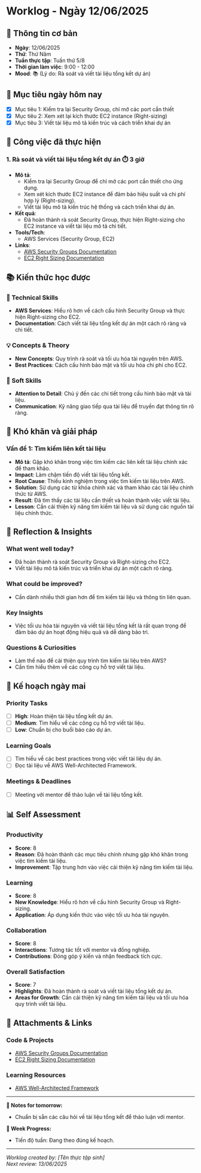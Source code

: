# Worklog - Ngày 12/06/2025

## 📅 Thông tin cơ bản
- **Ngày**: 12/06/2025
- **Thứ**: Thứ Năm
- **Tuần thực tập**: Tuần thứ 5/8
- **Thời gian làm việc**: 9:00 - 12:00
- **Mood**: 📚 (Lý do: Rà soát và viết tài liệu tổng kết dự án)

## 🎯 Mục tiêu ngày hôm nay
- [x] Mục tiêu 1: Kiểm tra lại Security Group, chỉ mở các port cần thiết
- [x] Mục tiêu 2: Xem xét lại kích thước EC2 instance (Right-sizing)
- [x] Mục tiêu 3: Viết tài liệu mô tả kiến trúc và cách triển khai dự án

## 💼 Công việc đã thực hiện

### 1. Rà soát và viết tài liệu tổng kết dự án ⏱️ 3 giờ
- **Mô tả**: 
  - Kiểm tra lại Security Group để chỉ mở các port cần thiết cho ứng dụng.
  - Xem xét kích thước EC2 instance để đảm bảo hiệu suất và chi phí hợp lý (Right-sizing).
  - Viết tài liệu mô tả kiến trúc hệ thống và cách triển khai dự án.
- **Kết quả**: 
  - Đã hoàn thành rà soát Security Group, thực hiện Right-sizing cho EC2 instance và viết tài liệu mô tả chi tiết.
- **Tools/Tech**: 
  - AWS Services (Security Group, EC2)
- **Links**: 
  - [AWS Security Groups Documentation](https://aws.amazon.com/security/security-groups/)
  - [EC2 Right Sizing Documentation](https://aws.amazon.com/ec2/)

## 📚 Kiến thức học được

### 🔧 Technical Skills
- **AWS Services**: Hiểu rõ hơn về cách cấu hình Security Group và thực hiện Right-sizing cho EC2.
- **Documentation**: Cách viết tài liệu tổng kết dự án một cách rõ ràng và chi tiết.

### 💡 Concepts & Theory
- **New Concepts**: Quy trình rà soát và tối ưu hóa tài nguyên trên AWS.
- **Best Practices**: Cách cấu hình bảo mật và tối ưu hóa chi phí cho EC2.

### 🤝 Soft Skills
- **Attention to Detail**: Chú ý đến các chi tiết trong cấu hình bảo mật và tài liệu.
- **Communication**: Kỹ năng giao tiếp qua tài liệu để truyền đạt thông tin rõ ràng.

## 🚧 Khó khăn và giải pháp

### Vấn đề 1: Tìm kiếm liên kết tài liệu
- **Mô tả**: Gặp khó khăn trong việc tìm kiếm các liên kết tài liệu chính xác để tham khảo.
- **Impact**: Làm chậm tiến độ viết tài liệu tổng kết.
- **Root Cause**: Thiếu kinh nghiệm trong việc tìm kiếm tài liệu trên AWS.
- **Solution**: Sử dụng các từ khóa chính xác và tham khảo các tài liệu chính thức từ AWS.
- **Result**: Đã tìm thấy các tài liệu cần thiết và hoàn thành việc viết tài liệu.
- **Lesson**: Cần cải thiện kỹ năng tìm kiếm tài liệu và sử dụng các nguồn tài liệu chính thức.

## 🤔 Reflection & Insights

### What went well today?
- Đã hoàn thành rà soát Security Group và Right-sizing cho EC2.
- Viết tài liệu mô tả kiến trúc và triển khai dự án một cách rõ ràng.

### What could be improved?
- Cần dành nhiều thời gian hơn để tìm kiếm tài liệu và thông tin liên quan.

### Key Insights
- Việc tối ưu hóa tài nguyên và viết tài liệu tổng kết là rất quan trọng để đảm bảo dự án hoạt động hiệu quả và dễ dàng bảo trì.

### Questions & Curiosities
- Làm thế nào để cải thiện quy trình tìm kiếm tài liệu trên AWS?
- Cần tìm hiểu thêm về các công cụ hỗ trợ viết tài liệu.

## 📅 Kế hoạch ngày mai

### Priority Tasks
- [ ] **High**: Hoàn thiện tài liệu tổng kết dự án.
- [ ] **Medium**: Tìm hiểu về các công cụ hỗ trợ viết tài liệu.
- [ ] **Low**: Chuẩn bị cho buổi báo cáo dự án.

### Learning Goals
- [ ] Tìm hiểu về các best practices trong việc viết tài liệu dự án.
- [ ] Đọc tài liệu về AWS Well-Architected Framework.

### Meetings & Deadlines
- [ ] Meeting với mentor để thảo luận về tài liệu tổng kết.

## 📊 Self Assessment

### Productivity
- **Score**: 8
- **Reason**: Đã hoàn thành các mục tiêu chính nhưng gặp khó khăn trong việc tìm kiếm tài liệu.
- **Improvement**: Tập trung hơn vào việc cải thiện kỹ năng tìm kiếm tài liệu.

### Learning
- **Score**: 8
- **New Knowledge**: Hiểu rõ hơn về cấu hình Security Group và Right-sizing.
- **Application**: Áp dụng kiến thức vào việc tối ưu hóa tài nguyên.

### Collaboration
- **Score**: 8
- **Interactions**: Tương tác tốt với mentor và đồng nghiệp.
- **Contributions**: Đóng góp ý kiến và nhận feedback tích cực.

### Overall Satisfaction
- **Score**: 7
- **Highlights**: Đã hoàn thành rà soát và viết tài liệu tổng kết dự án.
- **Areas for Growth**: Cần cải thiện kỹ năng tìm kiếm tài liệu và tối ưu hóa quy trình viết tài liệu.

## 📎 Attachments & Links

### Code & Projects
- [AWS Security Groups Documentation](https://aws.amazon.com/security/security-groups/)
- [EC2 Right Sizing Documentation](https://aws.amazon.com/ec2/)

### Learning Resources
- [AWS Well-Architected Framework](https://aws.amazon.com/architecture/well-architected/)

---

**📝 Notes for tomorrow:**
- Chuẩn bị sẵn các câu hỏi về tài liệu tổng kết để thảo luận với mentor.

**🎯 Week Progress:**
- Tiến độ tuần: Đang theo đúng kế hoạch.

---
*Worklog created by: [Tên thực tập sinh]*  
*Next review: 13/06/2025*
